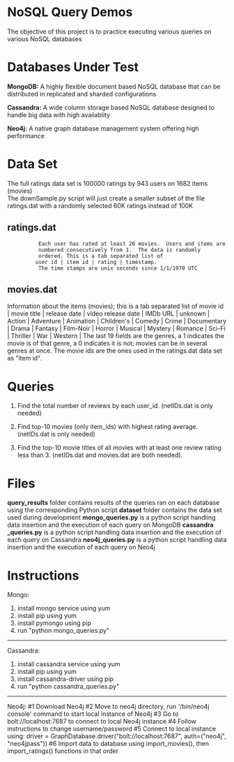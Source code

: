 # NoSQL Query Demos   
The objective of this project is to practice executing various queries on various NoSQL databases

# Databases Under Test

**MongoDB:** A highly flexible document based NoSQL database that can be distributed in replicated and sharded configurations   

**Cassandra:** A wide column storage based NoSQL database designed to handle big data with high availablity   

**Neo4j:**  A native graph database management system offering high performance   

# Data Set
The full ratings data set is 100000 ratings by 943 users on 1682 items (movies)    
The downSample.py script will just create a smaller subset of the file ratings.dat with a randomly selected 60K ratings instead of 100K   

ratings.dat   
------------------------------   
              Each user has rated at least 20 movies.  Users and items are
              numbered consecutively from 1.  The data is randomly
              ordered. This is a tab separated list of 
	         user id | item id | rating | timestamp. 
              The time stamps are unix seconds since 1/1/1970 UTC   


movies.dat   
------------------------------   
Information about the items (movies); this is a tab separated
              list of
              movie id | movie title | release date | video release date |
              IMDb URL | unknown | Action | Adventure | Animation |
              Children's | Comedy | Crime | Documentary | Drama | Fantasy |
              Film-Noir | Horror | Musical | Mystery | Romance | Sci-Fi |
              Thriller | War | Western |
              The last 19 fields are the genres, a 1 indicates the movie
              is of that genre, a 0 indicates it is not; movies can be in
              several genres at once.
              The movie ids are the ones used in the ratings.dat data set as "item id".

# Queries
1.	Find the total number of reviews by each user_id. (netIDs.dat is only needed)

2.  Find top-10 movies (only item_ids) with highest rating average. (netIDs.dat is only needed)

3.  Find the top-10 movie titles of all movies with at least one review rating less than 3. (netIDs.dat and movies.dat are both needed).

# Files

**query_results** folder contains results of the queries ran on each database using the corresponding Python script
**dataset** folder contains the data set used during development
**mongo_queries.py** is a python script handling data insertion and the execution of each query on MongoDB
**cassandra _queries.py** is a python script handling data insertion and the execution of each query on Cassandra
**neo4j_queries.py** is a python script handling data insertion and the execution of each query on Neo4j

# Instructions

Mongo:
1. install mongo service using yum
2. install pip using yum
3. install pymongo using pip
4. run "python mongo_queries.py"

------------------------------

Cassandra:
1. install cassandra service using yum
2. install pip using yum
3. install cassandra-driver using pip
4. run "python cassandra_queries.py"

------------------------------

Neo4j:
#1 Download Neo4j 
#2 Move to neo4j directory, run '/bin/neo4j console' command to start local instance of Neo4j
#3 Go to bolt://localhost:7687 to connect to local Neo4j instance
#4 Follow instructions to change username/password
#5 Connect to local instance using: driver = GraphDatabase.driver("bolt://localhost:7687", auth=("neo4j", "neo4jpass"))
#6 Import data to database using import_movies(), then import_ratings() functions in that order
